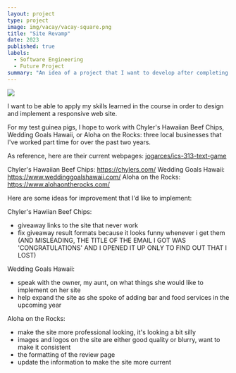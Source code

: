 ```yaml
---
layout: project
type: project
image: img/vacay/vacay-square.png
title: "Site Revamp"
date: 2023
published: true
labels:
  - Software Engineering
  - Future Project
summary: "An idea of a project that I want to develop after completing ICS 314."
---
```


<img class="img-fluid" src="../img/vacay/vacay-home-page.png">

I want to be able to apply my skills learned in the course in order to design and implement a responsive web site. 

For my test guinea pigs, I hope to work with Chyler's Hawaiian Beef Chips, Wedding Goals Hawaii, or Aloha on the Rocks: three local businesses that I've worked part time for over the past two years.

As reference, here are their current webpages:
<a href="https://github.com/jogarces/ics-313-text-game"><i class="large github icon "></i>jogarces/ics-313-text-game</a>

Chyler's Hawaiian Beef Chips: https://chylers.com/
Wedding Goals Hawaii: https://www.weddinggoalshawaii.com/
Aloha on the Rocks: https://www.alohaontherocks.com/

Here are some ideas for improvement that I'd like to implement:

Chyler's Hawiian Beef Chips:
 - giveaway links to the site that never work
 - fix giveaway result formats because it looks funny whenever i get them (AND MISLEADING, THE TITLE OF THE EMAIL I GOT WAS 'CONGRATULATIONS' AND I OPENED IT UP ONLY TO FIND OUT THAT I LOST)

Wedding Goals Hawaii:
 - speak with the owner, my aunt, on what things she would like to implement on her site
 - help expand the site as she spoke of adding bar and food services in the upcoming year

Aloha on the Rocks:
 - make the site more professional looking, it's looking a bit silly
 - images and logos on the site are either good quality or blurry, want to make it consistent
 - the formatting of the review page
 - update the information to make the site more current
